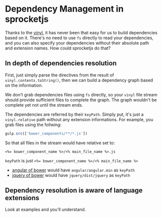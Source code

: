 # Dependency Management in sprocketjs

Thanks to the [vinyl](https://github.com/wearefractal/vinyl), it has never been that easy for us to build dependencies based on it. There's no need to use `fs` directly to read your dependencies, and you can also specify your dependencies without their absolute path and extension names. How could sprocketjs do that?

## In depth of dependencies resolution

First, just simply parse the directives from the result of `vinyl.contents.toString()`, then we can build a dependency graph based on the information.

We don't grab dependencies files using `fs` directly, so your `vinyl` file stream should provide sufficient files to complete the graph. The graph wouldn't be complete yet not until the stream ends.

The dependencies are referred by their `keyPath`. Simply put, it's just a `vinyl.relative` path without any extension informations. For example, you grab files using the follwing:

```javascript
gulp.src(['bower_components/**/*.js'])
```

So that all files in the stream would have relative set to:

`<%= bower_component_name %>/<% main_file_name %>.js`

`keyPath` is just `<%= bower_component_name %>/<% main_file_name %>`

* [angular of bower](https://github.com/angular/bower-angular) would have `angular/angular.min` as `keyPath`
* [jquery of bower](https://github.com/jquery/jquery) would have `jquery/dist/jquery` as `keyPath`


## Dependency resolution is aware of language extensions

Look at examples and you'll understand.


